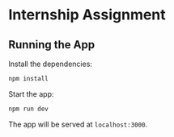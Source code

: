 # Internship Assignment

## Running the App

Install the dependencies:

```bash
npm install
```

Start the app:

```bash
npm run dev
```

The app will be served at `localhost:3000`.
